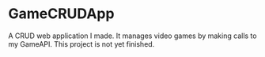# GameCRUDApp
A CRUD web application I made. It manages video games by making calls to my GameAPI. This project is not yet finished.
